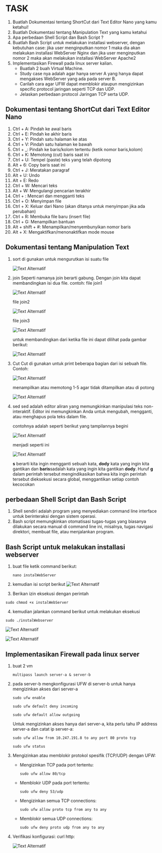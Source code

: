 # TASK
1. Buatlah Dokumentasi tentang ShortCut dari Text Editor Nano yang kamu ketahui!
2. Buatlah Dokumentasi tentang Manipulation Text yang kamu ketahui
3. Apa perbedaan Shell Script dan Bash Script ?
4. Buatlah Bash Script untuk melakukan installasi webserver, dengan kebutuhan case: jika user menginputkan nomor 1 maka dia akan melakukan installasi WebServer Nginx dan jika user menginputkan nomor 2 maka akan melakukan installasi WebServer Apache2 
5. Implementasikan Firewall pada linux server kalian. 
    - Buatlah 2 buah Virtual Machine. 
    - Study case nya adalah agar hanya server A yang hanya dapat mengakses WebServer yang ada pada server B.
    - Carilah cara agar UFW dapat memblokir ataupun mengizinkan specific protocol jaringan seperti TCP dan UDP.
    - Jelaskan perbedaan protocol Jaringan TCP serta UDP.
  
##  Dokumentasi tentang ShortCut dari Text Editor Nano
1. Ctrl + A: Pindah ke awal baris
2. Ctrl + E: Pindah ke akhir baris
3. Ctrl + Y: Pindah satu halaman ke atas
4. Ctrl + V: Pindah satu halaman ke bawah
5. Ctrl + _: Pindah ke baris/kolom tertentu (ketik nomor baris,kolom)
6. Ctrl + K: Memotong (cut) baris saat ini
7. Ctrl + U: Tempel (paste) teks yang telah dipotong
8. Alt + 6: Copy baris saat ini
9. Ctrl + J: Meratakan paragraf
10. Alt + U: Undo
11. Alt + E: Redo
12. Ctrl + W: Mencari teks
13. Alt + W: Mengulangi pencarian terakhir
14. Ctrl + \: Mencari dan mengganti teks
15. Ctrl + O: Menyimpan file
16. Ctrl + X: Keluar dari Nano (akan ditanya untuk menyimpan jika ada perubahan)
17. Ctrl + R: Membuka file baru (insert file)
18. Ctrl + G: Menampilkan bantuan
19. Alt + shift + #: Menampilkan/menyembunyikan nomor baris
20. Alt  + X: Mengaktifkan/menonaktifkan mode mouse


## Dokumentasi tentang Manipulation Text
 1. sort
    di gunakan untuk mengurutkan isi suatu file

    ![Text Alternatif](foto/sort.png)
    
2. join
   Seperti namanya join berarti gabung. Dengan join kita dapat membandingkan isi dua file. contoh:
   file join1
   
   ![Text Alternatif](foto/join.png)

   file join2
   
   ![Text Alternatif](foto/join1.png)

   file join3
   
   ![Text Alternatif](foto/join2.png)

   untuk membandingkan dari ketika file ini dapat dilihat  pada gambar berikut:
   
   ![Text Alternatif](foto/join3.png)

3. Cut
   Cut di gunakan untuk print beberapa bagian dari isi sebuah file.
   Contoh:

   ![Text Alternatif](foto/cat.png)

   menampilkan atau memotong 1-5 agar tidak ditampilkan atau di potong

   ![Text Alternatif](foto/cat1.png)

4. sed
   sed adalah editor aliran yang memungkinkan manipulasi teks non-interaktif. Editor ini memungkinkan Anda untuk mengubah, mengganti, atau menghapus pola teks dalam file.

   contohnya adalah seperti berikut yang tampilannya begini
   
   ![Text Alternatif](foto/sed.png)

   menjadi seperti ini

   ![Text Alternatif](foto/sed1.png)

   **s** berarti kita ingin mengganti sebuah kata,
   **dody** kata yang ingin kita gantikan dan **baris**sadalah kata yang ingin kita gantikan **dody**.
   Huruf **g** dalam perintah tersebut mengindikasikan bahwa kita ingin perintah tersebut dieksekusi secara global, menggantikan setiap contoh kecocokan

## perbedaan Shell Script dan Bash Script
1) Shell sendiri adalah program yang menyediakan command line interface untuk berinteraksi dengan sistem operasi. 
2) Bash script memungkinkan otomatisasi tugas-tugas yang biasanya dilakukan secara manual di command line ini, misalnya, tugas navigasi direktori, membuat file, atau menjalankan program.

## Bash Script untuk melakukan installasi webserver
1. buat file ketik command berikut:

   ```
   nano instalWebServer
   ```

2. kemudian isi script berikut
   ![Text Alternatif](foto/bash.png)

3. Berikan izin eksekusi dengan perintah

  ```
  sudo chmod +x instalWebServer
  ```


4. kemudian jalankan command berikut untuk melakukan eksekusi
  ```
  sudo ./instalWebserver
  ```

  ![Text Alternatif](foto/bash1.png)

  ![Text Alternatif](foto/bash2.png)
    

##  Implementasikan Firewall pada linux server
1. buat 2 vm
    ```
    multipass launch server-a & server-b
    ```
2. pada server-b
    mengkonfigurasi UFW di server-b untuk hanya mengizinkan akses dari server-a
    ```
    sudo ufw enable
    ```

    ```
    sudo ufw default deny incoming
    ```
    
    ```
    sudo ufw default allow outgoing
    ```

    Untuk mengizinkan akses hanya dari server-a, kita perlu tahu IP address server-a dan catat ip server-a:
    ```
    sudo ufw allow from 10.247.191.8 to any port 80 proto tcp
    ```
    
    ```
    sudo ufw status
    ```
3. Mengizinkan atau memblokir protokol spesifik (TCP/UDP) dengan UFW:
    - Mengizinkan TCP pada port tertentu:
      ```
      sudo ufw allow 80/tcp
      ```
    - Memblokir UDP pada port tertentu:

      ```
      sudo ufw deny 53/udp
      ```
    - Mengizinkan semua TCP connections:

      ```
      sudo ufw allow proto tcp from any to any
      ```

    - Memblokir semua UDP connections:

      ```
      sudo ufw deny proto udp from any to any
      ```

4. Verifikasi konfigurasi:
    curl http:

    
    ![Text Alternatif](foto/implementasi.png)

    
